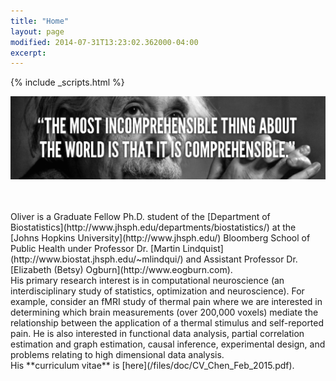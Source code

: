 ```yaml
---
title: "Home"
layout: page
modified: 2014-07-31T13:23:02.362000-04:00
excerpt: 
---
```

{% include _scripts.html %}

![x](/images/Einstein.jpg)

<br />
<br />
Oliver is a Graduate Fellow Ph.D. student of the [Department of Biostatistics](http://www.jhsph.edu/departments/biostatistics/) at the [Johns Hopkins University](http://www.jhsph.edu/) Bloomberg School of Public Health under Professor Dr. [Martin Lindquist](http://www.biostat.jhsph.edu/~mlindqui/) and Assistant Professor Dr. [Elizabeth (Betsy) Ogburn](http://www.eogburn.com).

<br />
His primary research interest is in computational neuroscience (an interdisciplinary study of statistics, optimization and neuroscience). For example, consider an fMRI study of thermal pain where we are interested in determining which brain measurements (over 200,000 voxels) mediate the relationship between the application of a thermal stimulus and self-reported pain. He is also interested in functional data analysis, partial correlation estimation and graph estimation, causal inference, experimental design, and problems relating to high dimensional data analysis.  

<br />
His **curriculum vitae** is [here](/files/doc/CV_Chen_Feb_2015.pdf).